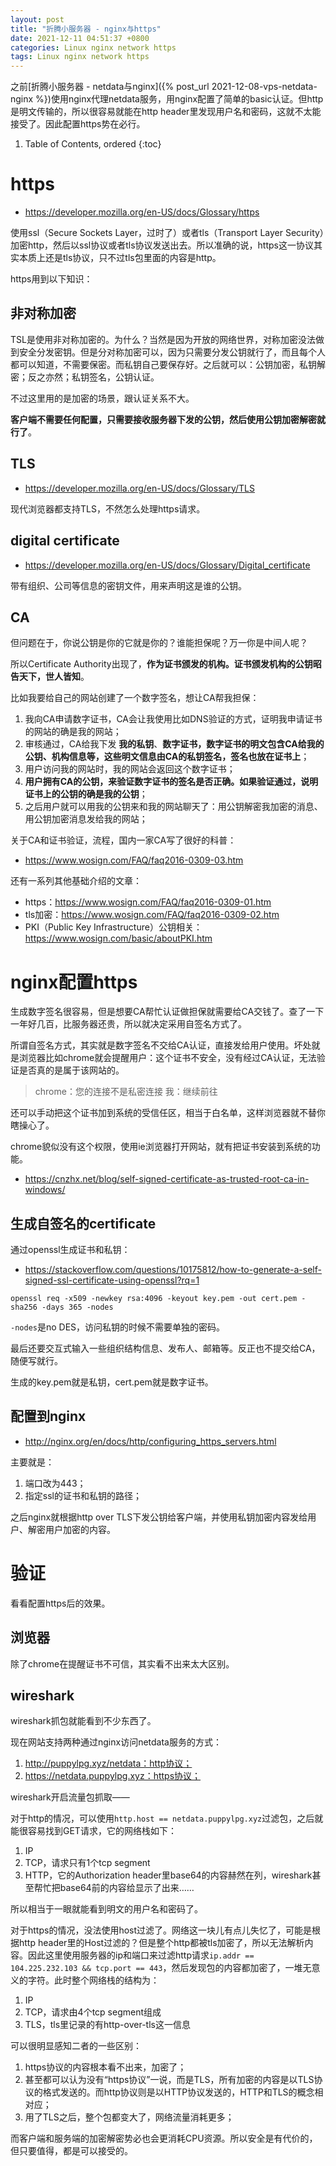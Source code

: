 ```yaml
---
layout: post
title: "折腾小服务器 - nginx与https"
date: 2021-12-11 04:51:37 +0800
categories: Linux nginx network https
tags: Linux nginx network https
---
```


之前[折腾小服务器 - netdata与nginx]({% post_url 2021-12-08-vps-netdata-nginx %})使用nginx代理netdata服务，用nginx配置了简单的basic认证。但http是明文传输的，所以很容易就能在http header里发现用户名和密码，这就不太能接受了。因此配置https势在必行。

1. Table of Contents, ordered
{:toc}

# https
- https://developer.mozilla.org/en-US/docs/Glossary/https

使用ssl（Secure Sockets Layer，过时了）或者tls（Transport Layer Security）加密http，然后以ssl协议或者tls协议发送出去。所以准确的说，https这一协议其实本质上还是tls协议，只不过tls包里面的内容是http。

https用到以下知识：

## 非对称加密
TSL是使用非对称加密的。为什么？当然是因为开放的网络世界，对称加密没法做到安全分发密钥。但是分对称加密可以，因为只需要分发公钥就行了，而且每个人都可以知道，不需要保密。而私钥自己要保存好。之后就可以：公钥加密，私钥解密；反之亦然；私钥签名，公钥认证。

不过这里用的是加密的场景，跟认证关系不大。

**客户端不需要任何配置，只需要接收服务器下发的公钥，然后使用公钥加密解密就行了**。

## TLS
- https://developer.mozilla.org/en-US/docs/Glossary/TLS

现代浏览器都支持TLS，不然怎么处理https请求。

## digital certificate
- https://developer.mozilla.org/en-US/docs/Glossary/Digital_certificate

带有组织、公司等信息的密钥文件，用来声明这是谁的公钥。

## CA
但问题在于，你说公钥是你的它就是你的？谁能担保呢？万一你是中间人呢？

所以Certificate Authority出现了，**作为证书颁发的机构。证书颁发机构的公钥昭告天下，世人皆知**。

比如我要给自己的网站创建了一个数字签名，想让CA帮我担保：
1. 我向CA申请数字证书，CA会让我使用比如DNS验证的方式，证明我申请证书的网站的确是我的网站；
2. 审核通过，CA给我下发 **我的私钥**、**数字证书，数字证书的明文包含CA给我的公钥、机构信息等，这些明文信息由CA的私钥签名，签名也放在证书上**；
3. 用户访问我的网站时，我的网站会返回这个数字证书；
4. **用户拥有CA的公钥，来验证数字证书的签名是否正确。如果验证通过，说明证书上的公钥的确是我的公钥**；
5. 之后用户就可以用我的公钥来和我的网站聊天了：用公钥解密我加密的消息、用公钥加密消息发给我的网站；

关于CA和证书验证，流程，国内一家CA写了很好的科普：
- https://www.wosign.com/FAQ/faq2016-0309-03.htm

还有一系列其他基础介绍的文章：
- https：https://www.wosign.com/FAQ/faq2016-0309-01.htm
- tls加密：https://www.wosign.com/FAQ/faq2016-0309-02.htm
- PKI（Public Key Infrastructure）公钥相关：https://www.wosign.com/basic/aboutPKI.htm

# nginx配置https
生成数字签名很容易，但是想要CA帮忙认证做担保就需要给CA交钱了。查了一下一年好几百，比服务器还贵，所以就决定采用自签名方式了。

所谓自签名方式，其实就是数字签名不交给CA认证，直接发给用户使用。坏处就是浏览器比如chrome就会提醒用户：这个证书不安全，没有经过CA认证，无法验证是否真的是属于该网站的。

> chrome：您的连接不是私密连接
> 我：继续前往

还可以手动把这个证书加到系统的受信任区，相当于白名单，这样浏览器就不替你瞎操心了。

chrome貌似没有这个权限，使用ie浏览器打开网站，就有把证书安装到系统的功能。

- https://cnzhx.net/blog/self-signed-certificate-as-trusted-root-ca-in-windows/

## 生成自签名的certificate
通过openssl生成证书和私钥：
- https://stackoverflow.com/questions/10175812/how-to-generate-a-self-signed-ssl-certificate-using-openssl?rq=1

```
openssl req -x509 -newkey rsa:4096 -keyout key.pem -out cert.pem -sha256 -days 365 -nodes
```
`-nodes`是no DES，访问私钥的时候不需要单独的密码。

最后还要交互式输入一些组织结构信息、发布人、邮箱等。反正也不提交给CA，随便写就行。

生成的key.pem就是私钥，cert.pem就是数字证书。

## 配置到nginx

- http://nginx.org/en/docs/http/configuring_https_servers.html

主要就是：
1. 端口改为443；
2. 指定ssl的证书和私钥的路径；

之后nginx就根据http over TLS下发公钥给客户端，并使用私钥加密内容发给用户、解密用户加密的内容。

# 验证
看看配置https后的效果。

## 浏览器
除了chrome在提醒证书不可信，其实看不出来太大区别。

## wireshark
wireshark抓包就能看到不少东西了。

现在网站支持两种通过nginx访问netdata服务的方式：
1. http://puppylpg.xyz/netdata：http协议；
2. https://netdata.puppylpg.xyz：https协议；

wireshark开启流量包抓取——

对于http的情况，可以使用`http.host == netdata.puppylpg.xyz`过滤包，之后就能很容易找到GET请求，它的网络栈如下：
1. IP
2. TCP，请求只有1个tcp segment
3. HTTP，它的Authorization header里base64的内容赫然在列，wireshark甚至帮忙把base64前的内容给显示了出来……

所以相当于一眼就能看到明文的用户名和密码了。

对于https的情况，没法使用host过滤了。网络这一块儿有点儿失忆了，可能是根据http header里的Host过滤的？但是整个http都被tls加密了，所以无法解析内容。因此这里使用服务器的ip和端口来过滤http请求`ip.addr == 104.225.232.103 && tcp.port == 443`，然后发现包的内容都加密了，一堆无意义的字符。此时整个网络栈的结构为：
1. IP
2. TCP，请求由4个tcp segment组成
3. TLS，tls里记录的有http-over-tls这一信息

可以很明显感知二者的一些区别：
1. https协议的内容根本看不出来，加密了；
2. 甚至都可以认为没有“https协议”一说，而是TLS，所有加密的内容是以TLS协议的格式发送的。而http协议则是以HTTP协议发送的，HTTP和TLS的概念相对应；
3. 用了TLS之后，整个包都变大了，网络流量消耗更多；

而客户端和服务端的加密解密势必也会更消耗CPU资源。所以安全是有代价的，但只要值得，都是可以接受的。

